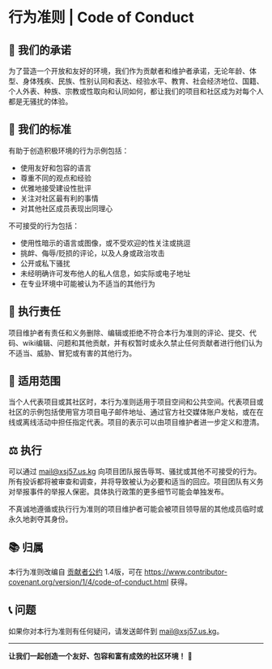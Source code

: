 # 行为准则 | Code of Conduct

## 🎯 我们的承诺

为了营造一个开放和友好的环境，我们作为贡献者和维护者承诺，无论年龄、体型、身体残疾、民族、性别认同和表达、经验水平、教育、社会经济地位、国籍、个人外表、种族、宗教或性取向和认同如何，都让我们的项目和社区成为对每个人都是无骚扰的体验。

## 🌟 我们的标准

有助于创造积极环境的行为示例包括：

- 使用友好和包容的语言
- 尊重不同的观点和经验
- 优雅地接受建设性批评
- 关注对社区最有利的事情
- 对其他社区成员表现出同理心

不可接受的行为包括：

- 使用性暗示的语言或图像，或不受欢迎的性关注或挑逗
- 挑衅、侮辱/贬损的评论，以及人身或政治攻击
- 公开或私下骚扰
- 未经明确许可发布他人的私人信息，如实际或电子地址
- 在专业环境中可能被认为不适当的其他行为

## 🚫 执行责任

项目维护者有责任和义务删除、编辑或拒绝不符合本行为准则的评论、提交、代码、wiki编辑、问题和其他贡献，并有权暂时或永久禁止任何贡献者进行他们认为不适当、威胁、冒犯或有害的其他行为。

## 📍 适用范围

当个人代表项目或其社区时，本行为准则适用于项目空间和公共空间。代表项目或社区的示例包括使用官方项目电子邮件地址、通过官方社交媒体账户发帖，或在在线或离线活动中担任指定代表。项目的表示可以由项目维护者进一步定义和澄清。

## ⚖️ 执行

可以通过 [mail@xsj57.us.kg](mailto:mail@xsj57.us.kg) 向项目团队报告辱骂、骚扰或其他不可接受的行为。所有投诉都将被审查和调查，并将导致被认为必要和适当的回应。项目团队有义务对举报事件的举报人保密。具体执行政策的更多细节可能会单独发布。

不真诚地遵循或执行行为准则的项目维护者可能会被项目领导层的其他成员临时或永久地剥夺其身份。

## 📚 归属

本行为准则改编自 [贡献者公约](https://www.contributor-covenant.org/version/1/4/code-of-conduct.html) 1.4版，可在 https://www.contributor-covenant.org/version/1/4/code-of-conduct.html 获得。

## 📞 问题

如果你对本行为准则有任何疑问，请发送邮件到 [mail@xsj57.us.kg](mailto:mail@xsj57.us.kg)。

---

**让我们一起创造一个友好、包容和富有成效的社区环境！** 🌈 